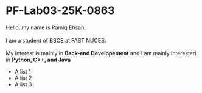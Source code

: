 
# PF-Lab03-25K-0863
Hello, my name is Ramiq Ehsan. </br> </br>
I am a student of BSCS at FAST NUCES. </br> <br/>
My interest is mainly in **Back-end Developement** and I am mainly interested in **Python, C++, and Java**

- A list 1
- A list 2
- A list 3

